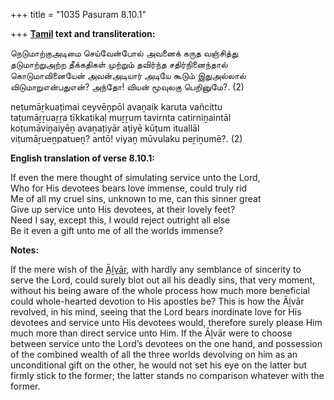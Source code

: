 +++
title = "1035 Pasuram 8.10.1"

+++
**[Tamil](/definition/tamil#history "show Tamil definitions") text and transliteration:**

நெடுமாற்குஅடிமை செய்வேன்போல் அவனைக் கருத வஞ்சித்து  
தடுமாற்றுஅற்ற தீக்கதிகள் முற்றும் தவிர்ந்த சதிர்நினைந்தால்  
கொடுமாவினையேன் அவன்அடியார் அடியே கூடும் இதுஅல்லால்  
விடுமாறுஎன்பதுஎன்? அந்தோ! வியன் மூவுலகு பெறினுமே?. (2)

neṭumāṟkuaṭimai ceyvēṉpōl avaṉaik karuta vañcittu  
taṭumāṟṟuaṟṟa tīkkatikaḷ muṟṟum tavirnta catirniṉaintāl  
koṭumāviṉaiyēṉ avaṉaṭiyār aṭiyē kūṭum ituallāl  
viṭumāṟueṉpatueṉ? antō! viyaṉ mūvulaku peṟiṉumē?. (2)

**English translation of verse 8.10.1:**

If even the mere thought of simulating service unto the Lord,  
Who for His devotees bears love immense, could truly rid  
Me of all my cruel sins, unknown to me, can this sinner great  
Give up service unto His devotees, at their lovely feet?  
Need I say, except this, I would reject outright all else  
Be it even a gift unto me of all the worlds immense?

**Notes:**

If the mere wish of the [Āḻvār](/definition/aḻvar#vaishnavism "show Āḻvār definitions"), with hardly any semblance of sincerity to serve the Lord, could surely blot out all his deadly sins, that very moment, without his being aware of the whole process how much more beneficial could whole-hearted devotion to His apostles be? This is how the Āḻvār revolved, in his mind, seeing that the Lord bears inordinate love for His devotees and service unto His devotees would, therefore surely please Him much more than direct service unto Him. If the Āḻvār were to choose between service unto the Lord’s devotees on the one hand, and possession of the combined wealth of all the three worlds devolving on him as an unconditional gift on the other, he would not set his eye on the latter but firmly stick to the former; the latter stands no comparison whatever with the former.


